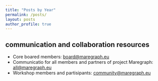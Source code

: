 ```yaml
---
title: "Posts by Year"
permalink: /posts/
layout: posts
author_profile: true
---
```


## communication and collaboration resources
- Core boared members: board@maregraph.eu 
- Communicatio for all members and partners of project Maregraph: all@maregraph.eu
- Workshop members and partisipants: community@maregraph.eu

